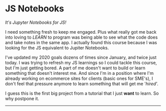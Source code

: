 # JS Notebooks

_It's Jupyter Notebooks for JS!_

I need something fresh to keep me engaged. Plus what really got me back into loving to _LEARN_ to program was being able to see what the code does and take notes in the same app. I actually found this course because I was looking for the JS equivalent to Jupiter Notebooks.

I've updated my 2020 goals dozens of times since January, and twice just today. I was trying to refresh my JS learnings so I could tackle this course, but I'm just getting bored. A part of me doesn't want to build or learn something that doesn't interest me. And since I'm in a position where I'm already working on ecommerce sites for clients (basic ones for SME's), I don't feel that pressure anymore to learn something that will get me '_hired_'.

I guess this is the first big project from a tutorial that I just **want** to learn. So why postpone it.

---
